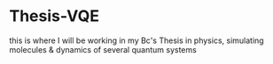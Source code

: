 # Thesis-VQE
this is where I will be working in my Bc's Thesis in physics, simulating molecules &amp; dynamics of several quantum systems
